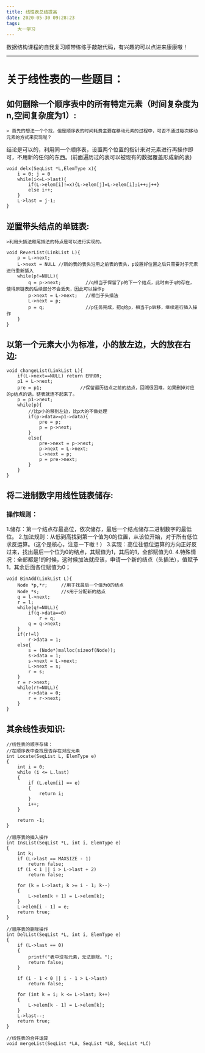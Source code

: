 ```yaml
---
title: 线性表总结提高
date: 2020-05-30 09:28:23
tags:
    大一学习
---
```


数据结构课程的自我复习顺带练练手敲敲代码，有兴趣的可以点进来康康嗷！

---

<!--more-->

# 关于线性表的一些题目：

## 如何删除一个顺序表中的所有特定元素（时间复杂度为n,空间复杂度为1）:

    > 首先的想法一个个找，但是顺序表的时间耗费主要在移动元素的过程中，可否不通过每次移动元素的方式来实现呢？

结论是可以的，利用同一个顺序表，设置两个位置的指针来对元素进行再操作即可，不用新的任何的东西。(前面遍历过的表可以被现有的数据覆盖形成新的表)

```
void delx(SeqList *L,ElemType x){
    i = 0; j = 0
    while(i<=L->last){
        if(L->elem[i]!=x){L->elem[j]=L->elem[i];i++;j++}
        else i++;
    }
    L->last = j-1;
}

```

## 逆置带头结点的单链表:

    >利用头插法和尾插法的特点是可以进行实现的。


```
void ReverList(LinkList L){
    p = L->next;
    L->next = NULL //新的表的表头沿用之前表的表头，p设置好位置之后只需要对于元素进行重新插入
    while(p!=NULL){
        q = p->next;         //q相当于保留了p的下一个结点，此时由于q的存在，使得原链表的后续部分不会丢失，因此可以操作p
        p->next = L->next;   //相当于头插法
        L->next = p;
        p = q;               //p任务完成，把q给p，相当于p后移，继续进行插入操作
    }
}
```
## 以第一个元素大小为标准，小的放左边，大的放在右边:

```
void changeList(LinkList L){
    if(L->next==NULL) return ERROR;
    p1 = L->next;
    pre = p1;              //保留遍历结点之前的结点，回溯很困难，如果删掉对应的p结点的话，链表就连不起来了。
    p = p1->next;
    while(p){
        //比p小的移到左边，比p大的不做处理
        if(p->data>=p1->data){
            pre = p;
            p = p->next;
        }
        else{
            pre->next = p->next;
            p->next = L->next;
            L->next = p;
            p = pre->next;
        }
    }
}
```

## 将二进制数字用线性链表储存:
### 操作规则：
1.储存：第一个结点存最高位，依次储存，最后一个结点储存二进制数字的最低位。
2.加法规则：从低到高找到第一个值为0的位置，从该位开始，对于所有低位求反运算。（这个是核心，注意一下嗷！）
3.实现：高位往低位运算的方向正好反过来，找出最后一个位为0的结点，其赋值为1，其后的1，全部赋值为0.
4.特殊情况：全部都是1的时候，这时候加法就应该，申请一个新的结点（头插法），值赋予1，其余后面各位赋值为0；

```
void BinAdd(LinkList L){
    Node *p,*r;     //用于找最后一个值为0的结点
    Node *s;        //s用于分配新的结点
    q = l->next;
    r = l;
    while(q!=NULL){
        if(q->data==0)
            r = q;
        q = q->next;
    }
    if(r!=l)
        r->data = 1;
    else{
        s = (Node*)malloc(sizeof(Node));
        s->data = 1;
        s->next = L->next;
        L->next = s;
        r = s;
    }
    r = r->next;
    while(r!=NULL){
        r->data = 0;
        r = r->next;
    }
}
```


## 其余线性表知识:
```
//线性表的顺序存储：
//在顺序表中查找是否存在对应元素
int Locate(SeqList L, ElemType e)
{
    int i = 0;
    while (i <= L.last)
    {
        if (L.elem[i] == e)
        {
            return i;
        }
        i++;
    }

    return -1;
}

//顺序表的插入操作
int InsList(SeqList *L, int i, ElemType e)
{
    int k;
    if (L->last == MAXSIZE - 1)
        return false;
    if (i < 1 || i > L->last + 2)
        return false;

    for (k = L->last; k >= i - 1; k--)
    {
        L->elem[k + 1] = L->elem[k];
    }
    L->elem[i - 1] = e;
    return true;
}

//顺序表的删除操作
int DelList(SeqList *L, int i, ElemType e)
{
    if (L->last == 0)
    {
        printf("表中没有元素，无法删除。");
        return false;
    }

    if (i - 1 < 0 || i - 1 > L->last)
        return false;

    for (int k = i; k <= L->last; k++)
    {
        L->elem[k - 1] = L->elem[k];
    }
    L->last--;
    return true;
}

//线性表的合并运算
void mergeList(SeqList *LA, SeqList *LB, SeqList *LC)
```